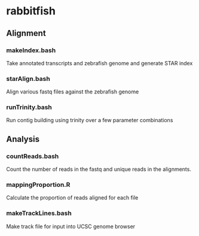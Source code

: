 # rabbitfish

## Alignment
### makeIndex.bash
Take annotated transcripts and zebrafish genome and generate STAR index
### starAlign.bash
Align various fastq files against the zebrafish genome
### runTrinity.bash
Run contig building using trinity over a few parameter combinations

## Analysis
### countReads.bash
Count the number of reads in the fastq and unique reads in the alignments.

### mappingProportion.R
Calculate the proportion of reads aligned for each file

### makeTrackLines.bash
Make track file for input into UCSC genome browser
